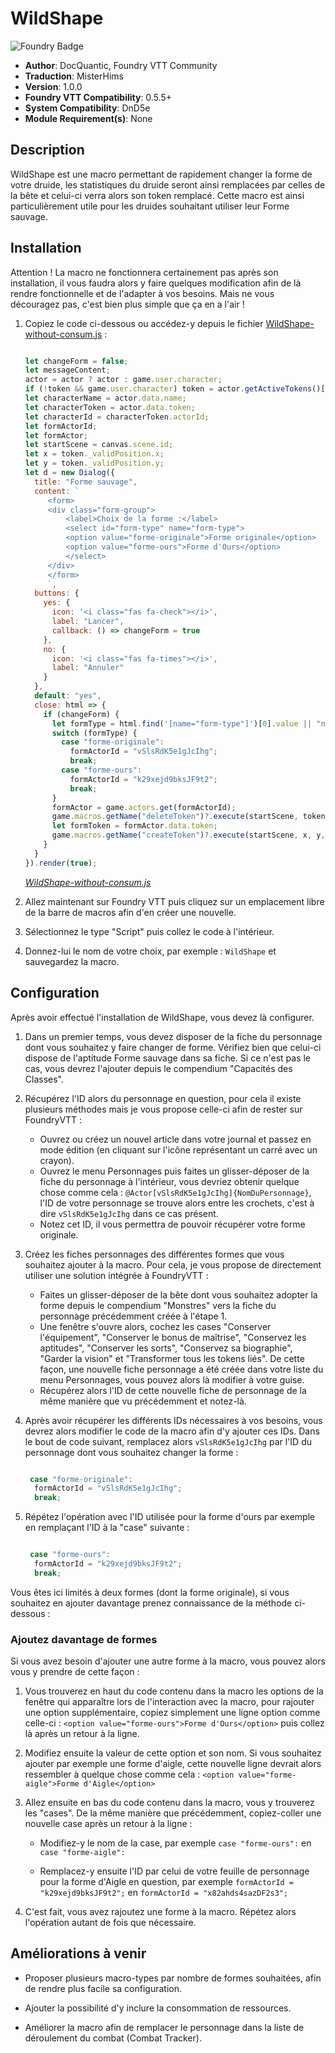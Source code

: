 # WildShape

![Foundry Badge](https://img.shields.io/badge/Foundry-v0.5.5-informational)

* **Author**: DocQuantic, Foundry VTT Community
* **Traduction**: MisterHims
* **Version**: 1.0.0
* **Foundry VTT Compatibility**: 0.5.5+
* **System Compatibility**: DnD5e
* **Module Requirement(s)**: None

## Description

WildShape est une macro permettant de rapidement changer la forme de votre druide, les statistiques du druide seront ainsi remplacées par celles de la bête et celui-ci verra alors son token remplacé. Cette macro est ainsi particulièrement utile pour les druides souhaitant utiliser leur Forme sauvage.

## Installation

Attention ! La macro ne fonctionnera certainement pas après son installation, il vous faudra alors y faire quelques modification afin de là rendre fonctionnelle et de l'adapter à vos besoins. Mais ne vous découragez pas, c'est bien plus simple que ça en a l'air !

1. Copiez le code ci-dessous ou accédez-y depuis le fichier [WildShape-without-consum.js](https://github.com/MisterHims/FoundryVTT/blob/master/ScriptMacros/WildShape/FR/WildShape-without-consum.js) :

   ```javascript

   let changeForm = false;
   let messageContent;
   actor = actor ? actor : game.user.character;
   if (!token && game.user.character) token = actor.getActiveTokens()[0];
   let characterName = actor.data.name;
   let characterToken = actor.data.token;
   let characterId = characterToken.actorId;
   let formActorId;
   let formActor;
   let startScene = canvas.scene.id;
   let x = token._validPosition.x;
   let y = token._validPosition.y;
   let d = new Dialog({
     title: "Forme sauvage",
     content: `
        <form>
        <div class="form-group">
            <label>Choix de la forme :</label>
            <select id="form-type" name="form-type">
            <option value="forme-originale">Forme originale</option>
            <option value="forme-ours">Forme d'Ours</option> 
            </select>
        </div>
        </form>
        `,
     buttons: {
       yes: {
         icon: '<i class="fas fa-check"></i>',
         label: "Lancer",
         callback: () => changeForm = true
       },
       no: {
         icon: '<i class="fas fa-times"></i>',
         label: "Annuler"
       }
     },
     default: "yes",
     close: html => {
       if (changeForm) {
         let formType = html.find('[name="form-type"]')[0].value || "none";
         switch (formType) {
           case "forme-originale":
             formActorId = "vSlsRdK5e1gJcIhg";
             break;
           case "forme-ours":
             formActorId = "k29xejd9bksJF9t2";
             break;
         }
         formActor = game.actors.get(formActorId);
         game.macros.getName("deleteToken")?.execute(startScene, token.id);
         let formToken = formActor.data.token;
         game.macros.getName("createToken")?.execute(startScene, x, y, formToken);
       }
     }
   }).render(true);

   ```

   *[WildShape-without-consum.js](https://github.com/MisterHims/FoundryVTT/blob/master/ScriptMacros/WildShape/FR/WildShape-without-consum.js)*

2. Allez maintenant sur Foundry VTT puis cliquez sur un emplacement libre de la barre de macros afin d'en créer une nouvelle.

3. Sélectionnez le type "Script" puis collez le code à l'intérieur.

4. Donnez-lui le nom de votre choix, par exemple : ``` WildShape ``` et sauvegardez la macro.

## Configuration

Après avoir effectué l'installation de WildShape, vous devez là configurer.

1. Dans un premier temps, vous devez disposer de la fiche du personnage dont vous souhaitez y faire changer de forme. Vérifiez bien que celui-ci dispose de l'aptitude Forme sauvage dans sa fiche. Si ce n'est pas le cas, vous devrez l'ajouter depuis le compendium "Capacités des Classes".

2. Récupérez l'ID alors du personnage en question, pour cela il existe plusieurs méthodes mais je vous propose celle-ci afin de rester sur FoundryVTT :
    * Ouvrez ou créez un nouvel article dans votre journal et passez en mode édition (en cliquant sur l'icône représentant un carré avec un crayon).
    * Ouvrez le menu Personnages puis faites un glisser-déposer de la fiche du personnage à l'intérieur, vous devriez obtenir quelque chose comme cela : ``` @Actor[vSlsRdK5e1gJcIhg]{NomDuPersonnage} ```, l'ID de votre personnage se trouve alors entre les crochets, c'est à dire ``` vSlsRdK5e1gJcIhg ``` dans ce cas présent.
    * Notez cet ID, il vous permettra de pouvoir récupérer votre forme originale.

3. Créez les fiches personnages des différentes formes que vous souhaitez ajouter à la macro. Pour cela, je vous propose de directement utiliser une solution intégrée à FoundryVTT :
    * Faites un glisser-déposer de la bête dont vous souhaitez adopter la forme depuis le compendium "Monstres" vers la fiche du personnage précédemment créée à l'étape 1.
    * Une fenêtre s'ouvre alors, cochez les cases "Conserver l'équipement", "Conserver le bonus de maîtrise", "Conservez les aptitudes",  "Conserver les sorts", "Conservez sa biographie", "Garder la vision" et "Transformer tous les tokens liés". De cette façon, une nouvelle fiche personnage a été créée dans votre liste du menu Personnages, vous pouvez alors là modifier à votre guise.
    * Récupérez alors l'ID de cette nouvelle fiche de personnage de la même manière que vu précédemment et notez-là.

4. Après avoir récupérer les différents IDs nécessaires à vos besoins, vous devrez alors modifier le code de la macro afin d'y ajouter ces IDs. Dans le bout de code suivant, remplacez alors ``` vSlsRdK5e1gJcIhg ``` par l'ID du personnage dont vous souhaitez changer la forme :

   ```javascript

    case "forme-originale":
     formActorId = "vSlsRdK5e1gJcIhg";
     break;

   ```

5. Répétez l'opération avec l'ID utilisée pour la forme d'ours par exemple en remplaçant l'ID à la "case" suivante :

   ```javascript

    case "forme-ours":
     formActorId = "k29xejd9bksJF9t2";
     break;

   ```

Vous êtes ici limités à deux formes (dont la forme originale), si vous souhaitez en ajouter davantage prenez connaissance de la méthode ci-dessous : 

### Ajoutez davantage de formes

Si vous avez besoin d'ajouter une autre forme à la macro, vous pouvez alors vous y prendre de cette façon :

1. Vous trouverez en haut du code contenu dans la macro les options de la fenêtre qui apparaître lors de l'interaction avec la macro, pour rajouter une option supplémentaire, copiez simplement une ligne option comme celle-ci : ``` <option value="forme-ours">Forme d'Ours</option> ``` puis collez là après un retour à la ligne.

2. Modifiez ensuite la valeur de cette option et son nom. Si vous souhaitez ajouter par exemple une forme d'aigle, cette nouvelle ligne devrait alors ressembler à quelque chose comme cela : ``` <option value="forme-aigle">Forme d'Aigle</option> ```

3. Allez ensuite en bas du code contenu dans la macro, vous y trouverez les "cases". De la même manière que précédemment, copiez-coller une nouvelle case après un retour à la ligne :

   * Modifiez-y le nom de la case, par exemple ``` case "forme-ours": ``` en ``` case "forme-aigle": ```

   * Remplacez-y ensuite l'ID par celui de votre feuille de personnage pour la forme d'Aigle en question, par exemple ``` formActorId = "k29xejd9bksJF9t2"; ``` en ``` formActorId = "x82ahds4sazDF2s3"; ```

4. C'est fait, vous avez rajoutez une forme à la macro. Répétez alors l'opération autant de fois que nécessaire.

## Améliorations à venir

* Proposer plusieurs macro-types par nombre de formes souhaitées, afin de rendre plus facile sa configuration.

* Ajouter la possibilité d'y inclure la consommation de ressources.

* Améliorer la macro afin de remplacer le personnage dans la liste de déroulement du combat (Combat Tracker).